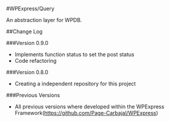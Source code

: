 #WPExpress/Query

An abstraction layer for WPDB.
 
##Change Log

###Version 0.9.0

- Implements function status to set the post status
- Code refactoring

###Version 0.8.0 

- Creating a independent repository for this project

###Previous Versions

- All previous versions where developed within the WPExpress Framework(https://github.com/Page-Carbajal/WPExpress)
